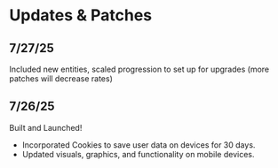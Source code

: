 # Updates & Patches
## 7/27/25
Included new entities, scaled progression to set up for upgrades (more patches will decrease rates)
## 7/26/25
Built and Launched!
- Incorporated Cookies to save user data on devices for 30 days.
- Updated visuals, graphics, and functionality on mobile devices.
